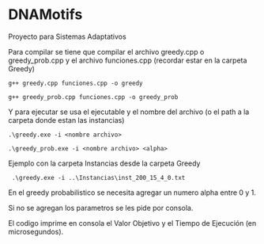 # DNAMotifs

Proyecto para Sistemas Adaptativos


Para compilar se tiene que compilar el archivo greedy.cpp o greedy_prob.cpp y el archivo funciones.cpp (recordar estar en la carpeta Greedy)

    g++ greedy.cpp funciones.cpp -o greedy

    g++ greedy_prob.cpp funciones.cpp -o greedy_prob

Y para ejecutar se usa el ejecutable y el nombre del archivo (o el path a la carpeta donde estan las instancias)

    .\greedy.exe -i <nombre archivo>

    .\greedy_prob.exe -i <nombre archivo> <alpha>

Ejemplo con la carpeta Instancias desde la carpeta Greedy

     .\greedy.exe -i ..\Instancias\inst_200_15_4_0.txt

En el greedy probabilistico se necesita agregar un numero alpha entre 0 y 1.

Si no se agregan los parametros se les pide por consola.

El codigo imprime en consola el Valor Objetivo y el Tiempo de Ejecución (en microsegundos).